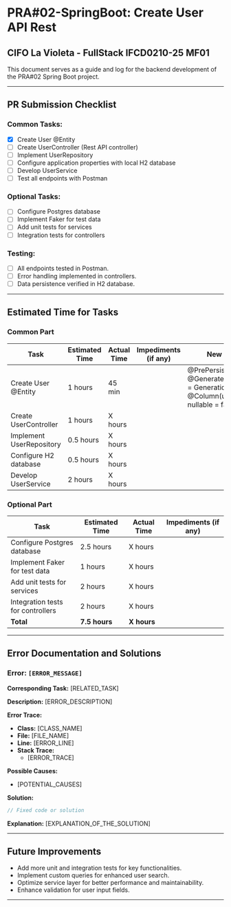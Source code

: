 # PRA#02-SpringBoot: Create User API Rest

## CIFO La Violeta - FullStack IFCD0210-25 MF01

This document serves as a guide and log for the backend development of the PRA#02 Spring Boot project.

---

## PR Submission Checklist

### **Common Tasks:**

- [x] Create User @Entity
- [ ] Create UserController (Rest API controller)
- [ ] Implement UserRepository
- [ ] Configure application properties with local H2 database
- [ ] Develop UserService
- [ ] Test all endpoints with Postman

### Optional Tasks:

- [ ] Configure Postgres database
- [ ] Implement Faker for test data
- [ ] Add unit tests for services
- [ ] Integration tests for controllers

### **Testing**:

- [ ] All endpoints tested in Postman.
- [ ] Error handling implemented in controllers.
- [ ] Data persistence verified in H2 database.

---

## Estimated Time for Tasks

### Common Part

| Task                     | Estimated Time | Actual Time | Impediments (if any) | New Concepts                                                                                                 |
| ------------------------ | -------------- | ----------- | -------------------- | ------------------------------------------------------------------------------------------------------------ |
| Create User @Entity      | 1 hours        | 45 min      |                      | @PrePersist<br/>@GeneratedValue(strategy = GenerationType.UUID)<br/>@Column(unique = true, nullable = false) |
| Create UserController    | 1 hours        | X hours     |                      |                                                                                                              |
| Implement UserRepository | 0.5 hours      | X hours     |                      |                                                                                                              |
| Configure H2 database    | 0.5 hours      | X hours     |                      |                                                                                                              |
| Develop UserService      | 2 hours        | X hours     |                      |                                                                                                              |

### Optional Part

| Task                              | Estimated Time | Actual Time | Impediments (if any) |
| --------------------------------- | -------------- | ----------- | -------------------- |
| Configure Postgres database       | 2.5 hours      | X hours     |                      |
| Implement Faker for test data     | 1 hours        | X hours     |                      |
| Add unit tests for services       | 2 hours        | X hours     |                      |
| Integration tests for controllers | 2 hours        | X hours     |                      |
| **Total**                         | **7.5 hours**  | **X hours** |                      |

---

## Error Documentation and Solutions

### Error: `[ERROR_MESSAGE]`

**Corresponding Task:** [RELATED_TASK]

**Description:** [ERROR_DESCRIPTION]

**Error Trace:**

- **Class:** [CLASS_NAME]
- **File:** [FILE_NAME]
- **Line:** [ERROR_LINE]
- **Stack Trace:**
  - [ERROR_TRACE]

**Possible Causes:**

- [POTENTIAL_CAUSES]

**Solution:**

```java
// Fixed code or solution
```

**Explanation:** [EXPLANATION_OF_THE_SOLUTION]

---

## Future Improvements

- Add more unit and integration tests for key functionalities.
- Implement custom queries for enhanced user search.
- Optimize service layer for better performance and maintainability.
- Enhance validation for user input fields.

---
